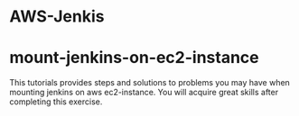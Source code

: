 # AWS-Jenkis
# mount-jenkins-on-ec2-instance

This tutorials provides steps and solutions to problems you may have when mounting jenkins on aws ec2-instance. 
You will acquire great skills after completing this exercise. 

